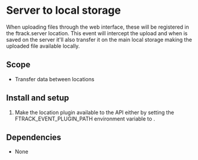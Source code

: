 # Server to local storage

When uploading files through the web interface, these will be registered in the
ftrack.server location. This event will intercept the upload and when is saved
on the server it'll also transfer it on the main local storage making the uploaded
file available locally.

## Scope

* Transfer data between locations

## Install and setup

1. Make the location plugin available to the API either by setting the 
FTRACK_EVENT_PLUGIN_PATH environment variable to <custom-location-folder>. 

## Dependencies

* None
